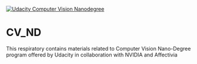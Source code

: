[![Udacity Computer Vision Nanodegree](http://tugan0329.bitbucket.io/imgs/github/cvnd.svg)](https://www.udacity.com/course/computer-vision-nanodegree--nd891)
# CV_ND
This respiratory contains materials related to Computer Vision Nano-Degree program offered by Udacity in collaboration with NVIDIA and Affectivia
